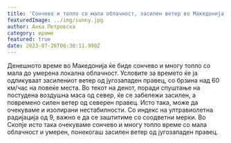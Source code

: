 ```yaml
---
title: 'Сончево и топло со мала облачност, засилен ветер во Македонија - 26-07-2023'
featuredImage: ../img/sunny.jpg
author: Анка Петровска
category: време
featured: true
date: 2023-07-26T06:30:11.998Z
---
```

Денешното време во Македонија ќе биде сончево и многу топло со мала до умерена локална облачност. Условите за времето ќе ја одликуваат засилениот ветер од југозападен правец, со брзина над 60 км/час на повеќе места. Во текот на денот, поради спуштање на постудена воздушна маса од север, ќе се забележи засилен, а повремено силен ветер од северен правец. Исто така, може да очекуваме и изолирани нестабилности. Со индекс на ултравиолетна радијација од 9, важно е да се заштитиме со соодветни мерки. Во Скопје исто така очекуваме сончево и многу топло време со мала облачност и умерен, понекогаш засилен ветер од југозападен правец.